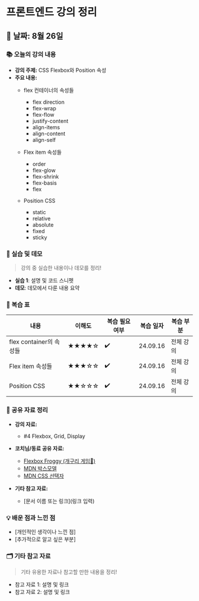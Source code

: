 # 프론트엔드 강의 정리

## 📅 날짜: 8월 26일

### 📚 오늘의 강의 내용
- **강의 주제:** CSS Flexbox와 Position 속성
- **주요 내용:**
  - flex 컨테이너의 속성들
    - flex direction
    - flex-wrap
    - flex-flow
    - justify-content
    - align-items
    - align-content
    - align-self

  - Flex item 속성들
    - order
    - flex-glow
    - flex-shrink
    - flex-basis
    - flex

  - Position CSS
    - static
    - relative
    - absolute
    - fixed
    - sticky

### 📖 실습 및 데모
> 강의 중 실습한 내용이나 데모를 정리!

- **실습 1**: 설명 및 코드 스니펫
- **데모**: 데모에서 다룬 내용 요약

### 🔄 복습 표
| 내용 | 이해도  | 복습 필요 여부 | 복습 일자     | 복습 부분 |
|--------|--------|----------------|---------------|---|
| flex container의 속성들              | ★★★★☆ | ✔️              | 24.09.16   | 전체 강의 |
| Flex item 속성들              | ★★★☆☆ | ✔️             |  24.09.16   | 전체 강의 |
| Position CSS               | ★★☆☆☆ | ✔️              | 24.09.16  | 전체 강의 |

### 📝 공유 자료 정리
- **강의 자료:**
  - #4 Flexbox, Grid, Display
- **코치님/동료 공유 자료:**
  - [Flexbox Froggy (개구리 게임🐸)](https://flexboxfroggy.com/)
  - [MDN 박스모델](https://developer.mozilla.org/ko/docs/Learn/CSS/Building_blocks/The_box_model)
  - [MDN CSS 선택자](https://developer.mozilla.org/ko/docs/Web/CSS/CSS_selectors)
  
- **기타 참고 자료:**
  - [문서 이름 또는 링크](링크 입력)

### 💡 배운 점과 느낀 점
- [개인적인 생각이나 느낀 점]
- [추가적으로 알고 싶은 부분]

### 🗂️ 기타 참고 자료

> 기타 유용한 자료나 참고할 만한 내용을 정리!

- 참고 자료 1: 설명 및 링크
- 참고 자료 2: 설명 및 링크

